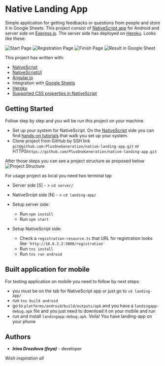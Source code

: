 # Native Landing App

Simple application for getting feedbacks or questions from people and store it in Google Sheets. This project consist of [NativeScript app](http://www.nativescript.org/) for Android and server side on [Express.js](http://expressjs.com/). The server side has deployed on [Heroku](https://devcenter.heroku.com/start). Looks like these:

![Start Page](https://github.com/PlusOneGeneration/native-landing-app/blob/master/presentation_screen/%2B1g-app.jpg)
![Registration Page](https://github.com/PlusOneGeneration/native-landing-app/blob/master/presentation_screen/%2B1g-app-forma-i.jpg)
![Finish Page](https://github.com/PlusOneGeneration/native-landing-app/blob/master/presentation_screen/%2B1g-app-finish.jpg)
![Result in Google Sheet](https://github.com/PlusOneGeneration/native-landing-app/blob/master/presentation_screen/landing-sheet.png)


This project has written with:
* [NativeScript](http://www.nativescript.org/)
* [NativeScriptUI](https://docs.nativescript.org/angular/ui/components.html)
* [Angular.io](https://angular.io/)
* Integration with [Google Sheets](https://developers.google.com/sheets/)
* [Heroku](https://devcenter.heroku.com/start) 
* [Supported CSS properties in NativeScript](https://docs.nativescript.org/ui/styling#supported-css-properties) 

## Getting Started

Follow step by step and you will be run this project on your machine.

* Set up your system for NativeScript. On the [NativeScript](http://www.nativescript.org/) side you can find [hands-on tutorials](http://docs.nativescript.org/angular/start/quick-setup) that walk you set up your system.
* Clone project from GitHub by SSH link ```git@github.com:PlusOneGeneration/native-landing-app.git``` or HTTPS```https://github.com/PlusOneGeneration/native-landing-app.git```

After those steps you can see a project structure as proposed below
![Project Structure](https://github.com/PlusOneGeneration/native-landing-app/blob/master/presentation_screen/app-sctructure.png)

For usage project as local you need two terminal tap
* Server side [S] - > ```cd server/```
* NativeSrcipt side [N] - > ```cd landing-app/```


* Setup server side:
  * Run ```npm install ```
  * Run ```npm start```

* Setup NativeScript side:
  * Check a ```registration-resource.ts``` that URL for registration looks like ```'http://10.0.2.2:3000/registration'```
  * Run ```tns install```
  * Run ```tns run android```

## Built application for mobile

For testing application on mobile you need to follow by next steps:
* you must be on the tab for NativeScript app or just go to ```cd landing-app/``` 
* run ```tns build android```
* go to ```platforms/android/build/outputs/apk``` and you have a ```landingapp-debug.apk``` file and you just need to download it on your mobile and run
* run and install ```landingapp-debug.apk```. Voila! You have landing-app on your phone

## Authors
* **_Irina Drozdova (feya)_** - developer



_Wish inspiration all_
